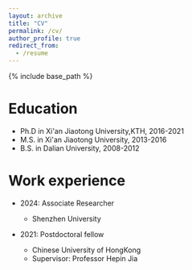```yaml
---
layout: archive
title: "CV"
permalink: /cv/
author_profile: true
redirect_from:
  - /resume
---
```


{% include base_path %}

Education
======
* Ph.D in Xi'an Jiaotong University,KTH, 2016-2021
* M.S. in Xi'an Jiaotong University, 2013-2016
* B.S. in Dalian University, 2008-2012

Work experience
======
* 2024: Associate Researcher
  * Shenzhen University

* 2021: Postdoctoral fellow
  * Chinese University of HongKong
  * Supervisor: Professor Hepin Jia
  


